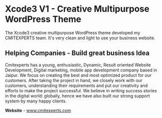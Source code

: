 # Xcode3 V1 - Creative Multipurpose WordPress Theme 

The Xcode3 creative multipurpose WordPress theme developed my CMITEXPERTS team. It's very clean and light to use your business website.

**Helping Companies - Build great business Idea**
----------------------------------------------------
Cmitexperts has a young, enthusiastic, Dynamic, Result oriented Website Development, Digital marketing, mobile app development company based in Jaipur. We focus on creating the best and most optimized product for our customers. After taking the project in hand, we closely work with our customers, understanding their requirements and put our creativity and efforts to make the project successful. We believe in writing success stories in the digital world: globally, hence we have also built our strong support system by many happy clients.

**Website** - www.cmitexperts.com


